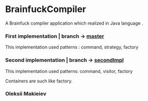# BrainfuckCompiler

A Brainfuck compiler application which realized in Java language
.
### First implementation | branch -> [ master ](https://github.com/Pan14ek/BrainfuckCompiler/tree/master)

This implementation used patterns : command, strategy, factory

### Second implementation | branch -> [ secondImpl ](https://github.com/Pan14ek/BrainfuckCompiler/tree/secondImpl)

This implementation used patterns: command, visitor, factory

Containers are such like factory.

### Oleksii Makieiev
